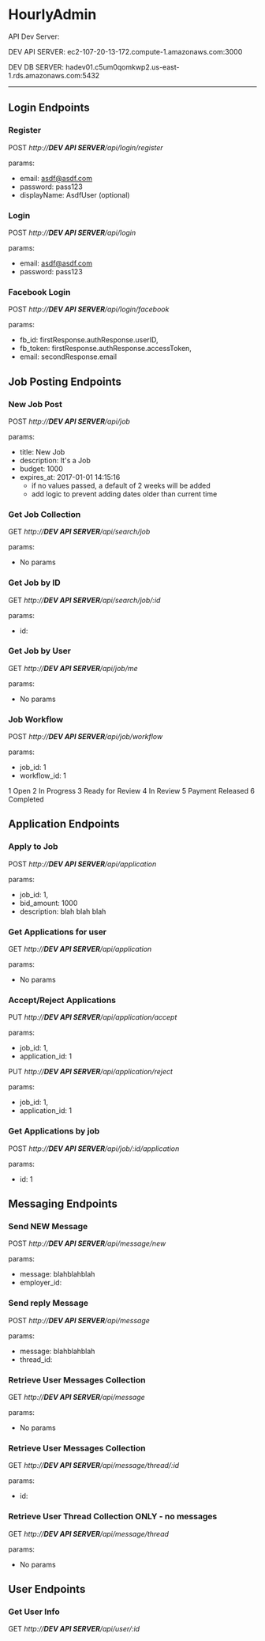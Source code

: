 # HourlyAdmin

API Dev Server:

DEV API SERVER: ec2-107-20-13-172.compute-1.amazonaws.com:3000

DEV DB SERVER: hadev01.c5um0qomkwp2.us-east-1.rds.amazonaws.com:5432

---

## Login Endpoints

### Register

POST _http://**DEV API SERVER**/api/login/register_

params:
* email: asdf@asdf.com
* password: pass123
* displayName: AsdfUser (optional)

### Login

POST _http://**DEV API SERVER**/api/login_

params:
* email: asdf@asdf.com
* password: pass123

### Facebook Login

POST _http://**DEV API SERVER**/api/login/facebook_

params:
* fb_id: firstResponse.authResponse.userID,
* fb_token: firstResponse.authResponse.accessToken,
* email: secondResponse.email

## Job Posting Endpoints

### New Job Post

POST _http://**DEV API SERVER**/api/job_

params:
* title: New Job
* description: It's a Job
* budget: 1000
* expires_at: 2017-01-01 14:15:16
  - if no values passed, a default of 2 weeks will be added
  - add logic to prevent adding dates older than current time

###  Get Job Collection

GET _http://**DEV API SERVER**/api/search/job_

params:
* No params

### Get Job by ID

GET _http://**DEV API SERVER**/api/search/job/:id_

params:
* id: <integer id>

### Get Job by User

GET _http://**DEV API SERVER**/api/job/me_

params:
* No params

### Job Workflow

POST _http://**DEV API SERVER**/api/job/workflow_

params:
* job_id: 1
* workflow_id: 1

1	Open
2	In Progress
3	Ready for Review
4	In Review
5	Payment Released
6	Completed

## Application Endpoints

### Apply to Job

POST _http://**DEV API SERVER**/api/application_

params:
* job_id: 1,
* bid_amount: 1000
* description: blah blah blah

### Get Applications for user

GET _http://**DEV API SERVER**/api/application_

params:
* No params

### Accept/Reject Applications

PUT _http://**DEV API SERVER**/api/application/accept_

params:
* job_id: 1,
* application_id: 1

PUT _http://**DEV API SERVER**/api/application/reject_

params:
* job_id: 1,
* application_id: 1

### Get Applications by job

POST _http://**DEV API SERVER**/api/job/:id/application_

params:
* id: 1

## Messaging Endpoints

### Send NEW Message

POST _http://**DEV API SERVER**/api/message/new_

params:
 * message: blahblahblah
 * employer_id: <user id>

### Send reply Message

POST _http://**DEV API SERVER**/api/message_

params:
 * message: blahblahblah
 * thread_id: <thread id>

### Retrieve User Messages Collection

GET _http://**DEV API SERVER**/api/message_

params:
 * No params

### Retrieve User Messages Collection

GET _http://**DEV API SERVER**/api/message/thread/:id_

params:
 * id: <thread id>

### Retrieve User Thread Collection ONLY - no messages

GET _http://**DEV API SERVER**/api/message/thread_

params:
 * No params

## User Endpoints

### Get User Info

GET _http://**DEV API SERVER**/api/user/:id_

